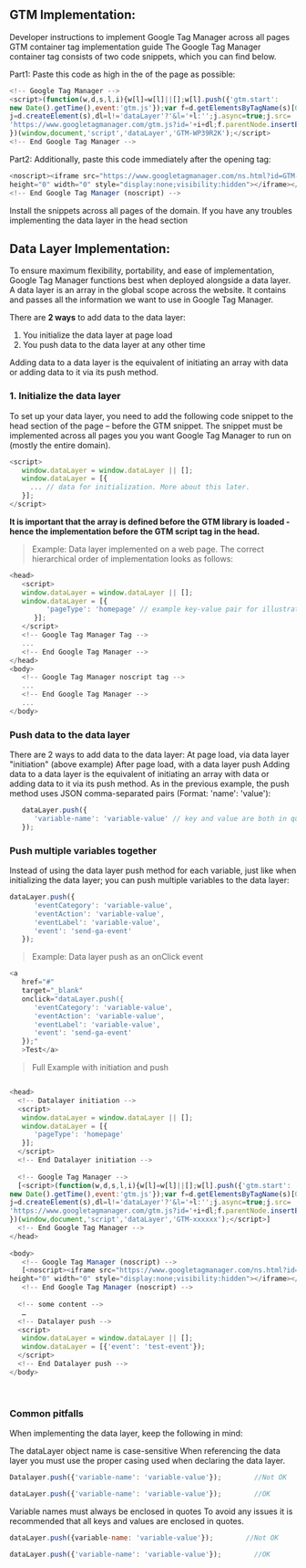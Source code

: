 ## GTM Implementation: 

Developer instructions to implement Google Tag Manager across all pages
GTM container tag implementation guide
The Google Tag Manager container tag consists of two code snippets, which you can find below. 

Part1: Paste this code as high in the <head> of the page as possible:
````javascript
<!-- Google Tag Manager -->
<script>(function(w,d,s,l,i){w[l]=w[l]||[];w[l].push({'gtm.start':
new Date().getTime(),event:'gtm.js'});var f=d.getElementsByTagName(s)[0],
j=d.createElement(s),dl=l!='dataLayer'?'&l='+l:'';j.async=true;j.src=
'https://www.googletagmanager.com/gtm.js?id='+i+dl;f.parentNode.insertBefore(j,f);
})(window,document,'script','dataLayer','GTM-WP39R2K');</script>
<!-- End Google Tag Manager -->
````
Part2:  Additionally, paste this code immediately after the opening <body> tag:
<!-- Google Tag Manager (noscript) -->
````javascript
<noscript><iframe src="https://www.googletagmanager.com/ns.html?id=GTM-MXM65VH"
height="0" width="0" style="display:none;visibility:hidden"></iframe></noscript>
<!-- End Google Tag Manager (noscript) -->
````
Install the snippets across all pages of the domain.
If you have any troubles implementing the data layer in the head section



## Data Layer Implementation: 

To ensure maximum flexibility, portability, and ease of implementation, Google Tag Manager functions best when deployed alongside a data layer.
A data layer is an array in the global scope across the website. It contains and passes all the information we want to use in Google Tag Manager.

There are **2 ways** to add data to the data layer:

1. You initialize the data layer at page load
2. You push data to the data layer at any other time

Adding data to a data layer is the equivalent of initiating an array with data or adding data to it via its push method.

### 1. Initialize the data layer
To set up your data layer, you need to add the following code snippet to the head section of the page – before the GTM snippet. 
The snippet must be implemented across all pages you you want Google Tag Manager to run on (mostly the entire domain).

````javascript
<script>
   window.dataLayer = window.dataLayer || [];
   window.dataLayer = [{
     ... // data for initialization. More about this later.
   }]; 
</script>
````
**It is important that the array is defined before the GTM library is loaded - hence the implementation before the GTM script tag in the head.**
> Example: Data layer implemented on a web page. The correct hierarchical order of implementation looks as follows:

````javascript
<head>
   <script>
   window.dataLayer = window.dataLayer || [];
   window.dataLayer = [{
         'pageType': 'homepage' // example key-value pair for illustration
      }]; 
   </script>
   <!-- Google Tag Manager Tag -->
   ...
   <!-- End Google Tag Manager -->
</head>
<body>
   <!-- Google Tag Manager noscript tag -->
   ...
   <!-- End Google Tag Manager -->
   ...
</body>
````

### Push data to the data layer
There are 2 ways to add data to the data layer:
At page load, via data layer "initiation" (above example)
After page load, with a data layer push
Adding data to a data layer is the equivalent of initiating an array with data or adding data to it via its push method.
As in the previous example, the push method uses JSON comma-separated pairs (Format: 'name': 'value'):
````javascript
   dataLayer.push({
      'variable-name': 'variable-value' // key and value are both in quotes
   });
````
### Push multiple variables together
Instead of using the data layer push method for each variable, just like when initializing the data layer; you can push multiple variables to the data layer:

````javascript
dataLayer.push({
      'eventCategory': 'variable-value',
      'eventAction': 'variable-value',
      'eventLabel': 'variable-value',
      'event': 'send-ga-event'
   });
````  

> Example: Data layer push as an onClick event

````javascript
<a 
   href="#" 
   target="_blank"
   onclick="dataLayer.push({
      'eventCategory': 'variable-value',
      'eventAction': 'variable-value',
      'eventLabel': 'variable-value',
      'event': 'send-ga-event'
   });"
   >Test</a>
````  


> Full Example with initiation and push

````javascript

<head>
  <!-- Datalayer initiation -->
  <script>
   window.dataLayer = window.dataLayer || [];
   window.dataLayer = [{
      'pageType': 'homepage'
   }]; 
  </script>
  <!-- End Datalayer initiation -->
​
  <!-- Google Tag Manager -->
  [<script>(function(w,d,s,l,i){w[l]=w[l]||[];w[l].push({'gtm.start':
new Date().getTime(),event:'gtm.js'});var f=d.getElementsByTagName(s)[0],
j=d.createElement(s),dl=l!='dataLayer'?'&l='+l:'';j.async=true;j.src=
'https://www.googletagmanager.com/gtm.js?id='+i+dl;f.parentNode.insertBefore(j,f);
})(window,document,'script','dataLayer','GTM-xxxxxx');</script>]
  <!-- End Google Tag Manager -->
</head>
​
<body>
   <!-- Google Tag Manager (noscript) -->
   [<noscript><iframe src="https://www.googletagmanager.com/ns.html?id=GTM-xxxxx"
height="0" width="0" style="display:none;visibility:hidden"></iframe></noscript>]
   <!-- End Google Tag Manager (noscript) -->
​
  <!-- some content -->
   … 
  <!-- Datalayer push -->
  <script>
   window.dataLayer = window.dataLayer || [];
   window.dataLayer = [{'event': 'test-event'});        
  </script>
  <!-- End Datalayer push -->
</body>
````
​
### Common pitfalls
When implementing the data layer, keep the following in mind:

The dataLayer object name is case-sensitive
When referencing the data layer you must use the proper casing used when declaring the data layer.

````javascript
Datalayer.push({'variable-name': 'variable-value'});        //Not OK
````

````javascript
dataLayer.push({'variable-name': 'variable-value'});        //OK
````
Variable names must always be enclosed in quotes
To avoid any issues it is recommended that all keys and values are enclosed in quotes.

````javascript
dataLayer.push({variable-name: 'variable-value'});        //Not OK
````

````javascript
dataLayer.push({'variable-name': 'variable-value'});        //OK
````


